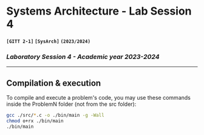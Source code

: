 # **Systems Architecture - Lab Session 4**
**`[GITT 2-1]` `[SysArch]` `(2023/2024)`**
### _Laboratory Session 4 - Academic year 2023-2024_

---

## Compilation & execution
To compile and execute a problem's code, you may use these commands inside the ProblemN folder (not from the src folder):
```bash
gcc ./src/*.c -o ./bin/main -g -Wall 
chmod o+rx ./bin/main
./bin/main
```